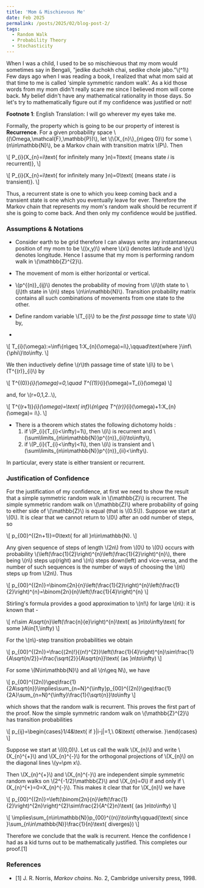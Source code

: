```yaml
---
title: 'Mom & Mischievous Me'
date: Feb 2025
permalink: /posts/2025/02/blog-post-2/
tags:
  - Random Walk
  - Probability Theory
  - Stochasticity
---
```


When I was a child, I used to be so mischievous that my mom would sometimes say in Bengali, "jedike duchokh chai, sedike chole jabo."\\(^1\\) Few days ago when I was reading a book, I realized that what mom said at that time to me is called 'simple symmetric random walk'. As a kid those words from my mom didn't really scare me since I believed mom will come back. My belief didn't have any mathematical rationality in those days. So let's try to mathematically figure out if my confidence was justified or not!

**Footnote 1**: English Translation: I will go wherever my eyes take me.

Formally, the property which is going to be our property of interest is **Recurrence**. For a given probability space \\((\Omega,\mathcal{F},\mathbb{P})\\), let \\(\\{X_{n}\\}_{n\geq 0}\\) for some \\(n\in\mathbb{N}\\), be a Markov chain with transition matrix \\(P\\). Then

\\[
P_{i}(X_{n}=i\text{ for infinitely many }n)=1\text{ (means state $i$ is recurrent)},
\\]

\\[
P_{i}(X_{n}=i\text{ for infinitely many }n)=0\text{ (means state $i$ is transient)}.
\\]

Thus, a recurrent state is one to which you keep coming back and a transient state is one which you eventually leave for ever. Therefore the Markov chain that represents my mom's random walk should be recurrent if she is going to come back. And then only my confidence would be justified.

### Assumptions & Notations

- Consider earth to be grid therefore I can always write any instantaneous position of my mom to be \\((x,y)\\) where \\(x\\) denotes latitude and \\(y\\) denotes longitude. Hence I assume that my mom is performing random walk in \\(\mathbb{Z}^{2}\\).

- The movement of mom is either horizontal or vertical.

- \\(p^{(n)}_{ij}\\) denotes the probability of moving from \\(i\\)th state to \\(j\\)th state in \\(n\\) steps \\(n\in\mathbb{N}\\). Transition probability matrix contains all such combinations of movements from one state to the other.

- Define random variable \\(T_{i}\\) to be the _first passage time_ to state \\(i\\) by,
- 
\\[
T_{i}(\omega):=\inf\\{n\geq 1:X_{n}(\omega)=i\\},\qquad\text{where }\inf\\{\phi\\}\to\infty.
\\]

We then inductively define \\(r\\)th passage time of state \\(i\\) to be \\(T^{(r)}_{i}\\) by 

\\[
T^{(0)}_{i}(\omega)=0,\quad T^{(1)}_{i}(\omega)=T_{i}(\omega)
\\]

and, for \\(r=0,1,2..\\),

\\[
T^{(r+1)}_{i}(\omega)=\text{ inf}\\{n\geq T^{(r)}_{i}(\omega)+1:X_{n}(\omega)= i\\}.
\\]

- There is a theorem which states the following dichotomy holds : 
  1. if \\(P_{i}(T_{i}<\infty)=1\\), then \\(i\\) is recurrent and \\(\sum\limits_{n\in\mathbb{N}}p^{(n)}_{ii}\to\infty\\),
  2. if \\(P_{i}(T_{i}<\infty)<1\\), then \\(i\\) is transient and \\(\sum\limits_{n\in\mathbb{N}}p^{(n)}_{ii}<\infty\\).

In particular, every state is either transient or recurrent.

### Justification of Confidence

For the justification of my confidence, at first we need to show the result that a simple symmetric random walk in \\(\mathbb{Z}\\) is recurrent. The simple symmetric random walk on \\(\mathbb{Z}\\) where probability of going to either side of \\(\mathbb{Z}\\) is equal (that is \\(0.5\\)). Suppose we start at \\(0\\). It is clear that we cannot return to \\(0\\) after an odd number of steps, so

\\[
p_{00}^{(2n+1)}=0\text{ for all }n\in\mathbb{N}.
\\]

Any given sequence of steps of length \\(2n\\) from \\(0\\) to \\(0\\) occurs with probability \\(\left(\frac{1}{2}\right)^{n}\left(\frac{1}{2}\right)^{n}\\), there being \\(n\\) steps up(right) and \\(n\\) steps down(left) and vice-versa, and the number of such sequences is the number of ways of choosing the \\(n\\) steps up from \\(2n\\). Thus

\\[
p_{00}^{(2n)}=\binom{2n}{n}\left(\frac{1}{2}\right)^{n}\left(\frac{1}{2}\right)^{n}=\binom{2n}{n}\left(\frac{1}{4}\right)^{n}
\\]

Stirling's formula provides a good approximation to \\(n!\\) for large \\(n\\): it is known that -

\\[
n!\sim A\sqrt{n}\left(\frac{n}{e}\right)^{n}\text{ as }n\to\infty\text{ for some }A\in[1,\infty)
\\]

For the \\(n\\)-step transition probabilities we obtain

\\[
p_{00}^{(2n)}=\frac{(2n)!}{(n!)^{2}}\left(\frac{1}{4}\right)^{n}\sim\frac{1}{A\sqrt{n/2}}=\frac{\sqrt{2}}{A\sqrt{n}}\text{ (as }n\to\infty)
\\]

For some \\(N\in\mathbb{N}\\) and all \\(n\geq N\\), we have

\\[
p_{00}^{(2n)}\geq\frac{1}{2A\sqrt{n}}\implies\sum_{n=N}^{\infty}p_{00}^{(2n)}\geq\frac{1}{2A}\sum_{n=N}^{\infty}\frac{1}{\sqrt{n}}\to\infty
\\]

which shows that the random walk is recurrent. This proves the first part of the proof. Now the simple symmetric random walk on \\(\mathbb{Z}^{2}\\) has transition probabilities

\\[
p_{ij}=\begin{cases}1/4&\text{ if }|i-j|=1,\\ 0&\text{ otherwise. }\end{cases}
\\]

Suppose we start at \\((0,0)\\). Let us call the walk \\(X_{n}\\) and write \\(X_{n}^{+}\\) and \\(X_{n}^{-}\\) for the orthogonal projections of \\(X_{n}\\) on the diagonal lines \\(y=\pm x\\).

Then \\(X_{n}^{+}\\) and \\(X_{n}^{-}\\) are independent simple symmetric random walks on \\(2^{-1/2}\mathbb{Z}\\) and \\(X_{n}=0\\) if and only if \\(X_{n}^{+}=0=X_{n}^{-}\\). This makes it clear that for \\(X_{n}\\) we have

\\[
p_{00}^{(2n)}=\left(\binom{2n}{n}\left(\frac{1}{2}\right)^{2n}\right)^{2}\sim\frac{2}{A^{2}n}\text{ (as }n\to\infty)
\\]

\\[
\implies\sum_{n\in\mathbb{N}}p_{00}^{(n)}\to\infty\qquad(\text{ since }\sum_{n\in\mathbb{N}}\frac{1}{n}\text{ diverges})
\\]

Therefore we conclude that the walk is recurrent. Hence the confidence I had as a kid turns out to be mathematically justified. This completes our proof.[1] 

### References

- [1] J. R. Norris, _Markov chains_. No. 2, Cambridge university press, 1998.

